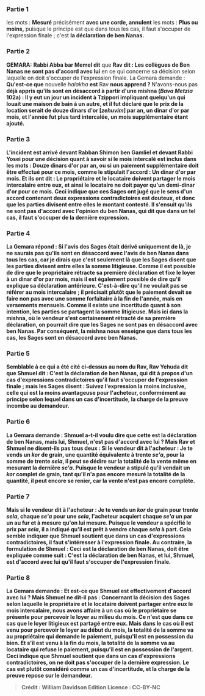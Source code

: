 
### Partie 1
les mots : <b>Mesuré</b> précisément <b>avec une corde, annulent</b> les mots : <b>Plus ou moins,</b> puisque le principe est que dans tous les cas, il faut s'occuper de l'expression finale ; c'est <b>la déclaration de ben Nanas.</b>

### Partie 2
<strong>GEMARA:</strong> <b>Rabbi Abba bar Memel dit</b> que <b>Rav dit : Les collègues de Ben Nanas ne sont pas d'accord avec lui</b> en ce qui concerne sa décision selon laquelle on doit s'occuper de l'expression finale. La Gemara demande : <b>Qu'est-ce que</b> nouvelle <i>halakha</i> <b>est</b> Rav <b>nous apprend ? </b> N'avons-nous pas <b>déjà <b>appris</b> qu'ils sont en désaccord à partir d'une mishna (<i>Bava Metzia</i> 102a) : Il y eut un jour <b>un incident à Tzippori impliquant quelqu'un qui louait une maison de bain à un autre,</b> et il fut déclaré que le prix de la location serait de <b>douze dinars d'or</b> [<b><i>zehuvim</i></b>] <b>par an, un dinar d'or</b> <b>par mois,</b> et l'année fut plus tard intercalée, un mois supplémentaire étant ajouté.

### Partie 3
<b>L'incident est arrivé devant Rabban Shimon ben Gamliel et devant Rabbi Yosei</b> pour une décision quant à savoir si le mois intercalé est inclus dans les mots : Douze dinars d'or par an, ou si un paiement supplémentaire doit être effectué pour ce mois, comme le stipulait l'accord : Un dinar d'or par mois. <b>Et ils ont dit :</b> Le propriétaire et le locataire <b>doivent partager le mois intercalaire</b> entre eux, et ainsi le locataire ne doit payer qu'un demi-dinar d'or pour ce mois. Ceci indique que ces Sages ont jugé que le sens d'un accord contenant deux expressions contradictoires est douteux, et donc que les parties divisent entre elles le montant contesté. Il s'ensuit qu'ils ne sont pas d'accord avec l'opinion du ben Nanas, qui dit que dans un tel cas, il faut s'occuper de la dernière expression.

### Partie 4
La Gemara répond : <b>Si</b> l'avis des Sages était dérivé uniquement <b>de là,</b> je ne saurais pas qu'ils sont en désaccord avec l'avis de ben Nanas dans tous les cas, car <b>je dirais</b> que <b>c'est</b> seulement <b>là</b> que les Sages disent que les parties divisent entre elles la somme litigieuse. <b>Comme il est possible de dire que</b> le propriétaire <b>rétracte</b> sa première déclaration et fixe le loyer à un dinar d'or par mois, <b>mais il est</b> également <b>possible de dire qu'il explique</b> sa déclaration antérieure. C'est-à-dire qu'il ne voulait pas se référer au mois intercalaire ; il précisait plutôt que le paiement devait se faire non pas avec une somme forfaitaire à la fin de l'année, mais en versements mensuels. Comme il existe une incertitude quant à son intention, les parties se partagent la somme litigieuse. <b>Mais ici</b> dans la mishna, où le vendeur s'est <b>certainement rétracté</b> de sa première déclaration, on pourrait <b>dire</b> que les Sages ne sont <b>pas</b> en désaccord avec ben Nanas. Par conséquent, la mishna <b>nous enseigne</b> que dans tous les cas, les Sages sont en désaccord avec ben Nanas.

### Partie 5
Semblable à ce qui a été cité ci-dessus au nom du Rav, <b>Rav Yehuda dit</b> que <b>Shmuel dit : C'est la déclaration de ben Nanas,</b> qui dit à propos d'un cas d'expressions contradictoires qu'il faut s'occuper de l'expression finale ; <b>mais les Sages disent : Suivez l'expression la moins inclusive,</b> celle qui est la moins avantageuse pour l'acheteur, conformément au principe selon lequel dans un cas d'incertitude, la charge de la preuve incombe au demandeur.

### Partie 6
La Gemara demande : Shmuel a-t-il voulu dire que <b>cette</b> est la déclaration de ben Nanas, <b>mais</b> lui, Shmuel, <b>n'est pas d'accord avec lui ? Mais Rav et Shmuel ne disent-ils pas tous deux :</b> Si le vendeur dit à l'acheteur : <b>Je te vends un <i>kor</i></b> de grain, une quantité équivalente à trente <i>se'a</i>, <b>pour</b> la somme de <b>trente</b> <i>sela</i>, <b>il peut se dédire</b> sur la totalité de la vente <b>même en</b> mesurant <b>la dernière <i>se'a</i>. </b> Puisque le vendeur a stipulé qu'il vendait un <i>kor</i> complet de grain, tant qu'il n'a pas encore mesuré la totalité de la quantité, il peut encore se renier, car la vente n'est pas encore complète.

### Partie 7
Mais si le vendeur dit à l'acheteur : <b>Je te vends un <i>kor</i></b> de grain <b>pour trente</b> <i>sela</i>, chaque <b><i>se'a</i> pour une <i>sela</i>,</b> l'acheteur <b>acquiert</b> chaque <i>se'a</i> <b>un par un</b> au fur et à mesure qu'on lui mesure. Puisque le vendeur a spécifié le prix par <i>sela</i>, il a indiqué qu'il est prêt à vendre chaque <i>sela</i> à part. Cela semble indiquer que Shmuel soutient que dans un cas d'expressions contradictoires, il faut s'intéresser à l'expression finale. <b>Au contraire,</b> la formulation de Shmuel : Ceci est la déclaration de ben Nanas, doit être expliquée comme suit : <b>C'est</b> la déclaration de ben Nanas, <b>et lui,</b> Shmuel, <b>est d'accord avec lui</b> qu'il faut s'occuper de l'expression finale.

### Partie 8
La Gemara demande : <b>Et est-ce que</b> Shmuel est effectivement <b>d'accord avec lui ? Mais Shmuel ne dit-il pas :</b> Concernant la décision des Sages selon laquelle le propriétaire et le locataire doivent partager entre eux le mois intercalaire, <b>nous avons affaire</b> à un cas <b>où</b> le propriétaire <b>se présente</b> pour percevoir le loyer <b>au milieu du mois.</b> Ce n'est que dans ce cas que le loyer litigieux est partagé entre eux. <b>Mais</b> dans le cas où <b>il est venu</b> pour percevoir le loyer <b>au début du mois, la totalité</b> de la somme va <b>au propriétaire</b> qui demande le paiement, puisqu'il est en possession du bien. Et s'il est venu <b>à la fin du mois, la totalité</b> de la somme va <b>au locataire</b> qui refuse le paiement, puisqu'il est en possession de l'argent. Ceci indique que Shmuel soutient que dans un cas d'expressions contradictoires, on ne doit pas s'occuper de la dernière expression. Le cas est plutôt considéré comme un cas d'incertitude, et la charge de la preuve repose sur le demandeur.

>Crédit : William Davidson Edition
>Licence : CC-BY-NC
